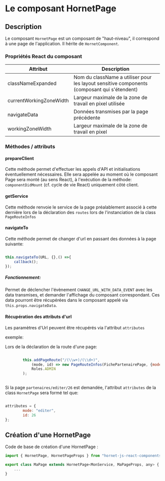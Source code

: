# Le composant HornetPage

## Description

Le composant `HornetPage` est un composant de "haut-niveau", il correspond à une page de l'application. Il hérite de `HornetComponent`.

### Propriétés React du composant

|        Attribut           | Description                                                                                |
| ------------------------- | ------------------------------------------------------------------------------------------ |
| classNameExpanded         | Nom du className a utiliser pour les layout sensitive components (composant qui s'étendent)|
| currentWorkingZoneWidth   | Largeur maximale de la zone de travail en pixel utilisée                                   |
| navigateData              | Données transmises par la page précédente                                                  |
| workingZoneWidth          | Largeur maximale de la zone de travail en pixel                                            |

### Méthodes / attributs

#### prepareClient

Cette méthode permet d'effectuer les appels d'API et initialisations éventuellement nécessaires.
Elle sera appelée au moment où le composant Page sera monté (au sens  React), à l'exécution de la méthode: `componentDidMount` (cf. cycle de vie React)
uniquement côté client.

#### getService

Cette méthode renvoie le service de la page préalablement associé à cette dernière lors de la déclaration des `routes` lors de l'instanciation de 
la class `PageRouteInfos`

#### navigateTo

Cette méthode permet de changer d'url en passant des données à la page suivante:


```javascript

this.navigateTo(URL, {},() =>{
    callback();
});

```

##### Fonctionnement: 

Permet de déclencher l'évènement `CHANGE_URL_WITH_DATA_EVENT`  avec les data transmises, et demander l'affichage du composant correspondant. 
Ces data pourront être récupérées dans le composant appelé via `this.props.navigateData`.


#### Récupération des attributs d'url

Les paramètres d'Url peuvent être récupérés via l'attribut `attributes`

exemple: 

Lors de la déclaration de la route d'une page:

``` javascript

        this.addPageRoute("/(\\w+)/(\\d+)",
            (mode, id) => new PageRouteInfos(FichePartenairePage, {mode: mode, id: id}, FichePartenaireServiceImpl),
            Roles.ADMIN
        );
        
```

Si la page `partenaires/editer/26` est demandée, l'attribut `attributes` de la class `HornetPage` sera formé tel que:
 
``` javascript

attributes = {
        mode: "editer",
        id: 26
};

```

## Création d'une HornetPage

Code de base de création d'une HornetPage :

```javascript
import { HornetPage, HornetPageProps } from "hornet-js-react-components/src/widget/component/hornet-page";

export class MaPage extends HornetPage<MonService, MaPageProps, any> {
    ...
}
```